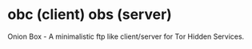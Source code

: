 # obc (client) obs (server)
Onion Box - A minimalistic ftp like client/server for Tor Hidden Services.
